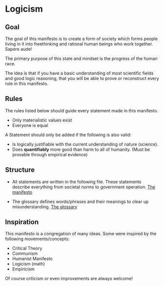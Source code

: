 # Logicism

## Goal

The goal of this manifesto is to create a form of society which forms people living
in it into freethinking and rational human beings who work together. Sapere aude!

The primary purpose of this state and mindset is the progress of the human race.

The idea is that if you have a basic understanding of most scientific fields
and good logic reasoning, that you will be able to prove or reconstruct every
rule in this manifesto.

## Rules

The rules listed below should guide every statement made in this manifesto.
* Only materialistic values exist
* Everyone is equal

A Statement should only be added if the following is also valid:
* Is logically justifiable with the current understanding of nature (science).
* Does **quantifiably** more good than harm to all of humanity. (Must be provable
through empirical evidence)

## Structure
* All statements are written in the following file. These statements describe
everything from societal norms to government operation.
[The manifesto](manifesto.md) 

* The glossary defines words/phrases and their meanings to clear up misunderstanding.
[The glossary](glossary.md) 

## Inspiration

This manifesto is a congregation of many ideas.
Some were inspired by the following movements/concepts:

* Critical Theory
* Communism
* Humanist Manifesto
* Logicism (math)
* Empiricism

Of course criticism or even improvements are always welcome!
